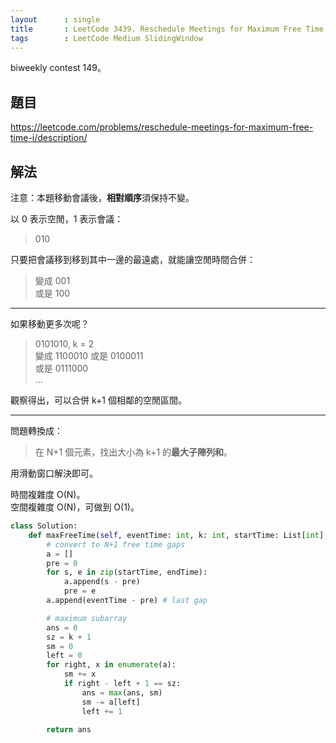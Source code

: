 ```yaml
---
layout      : single
title       : LeetCode 3439. Reschedule Meetings for Maximum Free Time I
tags        : LeetCode Medium SlidingWindow
---
```

biweekly contest 149。

## 題目

<https://leetcode.com/problems/reschedule-meetings-for-maximum-free-time-i/description/>

## 解法

注意：本題移動會議後，**相對順序**須保持不變。  

以 0 表示空閒，1 表示會議：  
> 010  

只要把會議移到移到其中一邊的最遠處，就能讓空閒時間合併：  
> 變成 001  
> 或是 100  

---

如果移動更多次呢？  
> 0101010, k = 2  
> 變成 1100010
> 或是 0100011  
> 或是 0111000  
> ...

觀察得出，可以合併 k+1 個相鄰的空閒區間。  

---

問題轉換成：  
> 在 N+1 個元素，找出大小為 k+1 的**最大子陣列和**。  

用滑動窗口解決即可。  

時間複雜度 O(N)。  
空間複雜度 O(N)，可做到 O(1)。  

```python
class Solution:
    def maxFreeTime(self, eventTime: int, k: int, startTime: List[int], endTime: List[int]) -> int:
        # convert to N+1 free time gaps
        a = []
        pre = 0
        for s, e in zip(startTime, endTime):
            a.append(s - pre)
            pre = e
        a.append(eventTime - pre) # last gap

        # maximum subarray
        ans = 0
        sz = k + 1
        sm = 0
        left = 0
        for right, x in enumerate(a):
            sm += x
            if right - left + 1 == sz:
                ans = max(ans, sm)
                sm -= a[left]
                left += 1

        return ans
```
